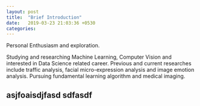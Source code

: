 ```yaml
---
layout: post
title:  "Brief Introduction"
date:   2019-03-23 21:03:36 +0530
categories:
---
```

Personal Enthusiasm and exploration.

Studying and researching Machine Learning, Computer Vision and interested in Data Science related career. Previous and current researches include traffic analysis, facial micro-expression analysis and image emotion analysis. 
Pursuing fundamental learning algorithm and medical imaging.

asjfoaisdjfasd
sdfasdf
---